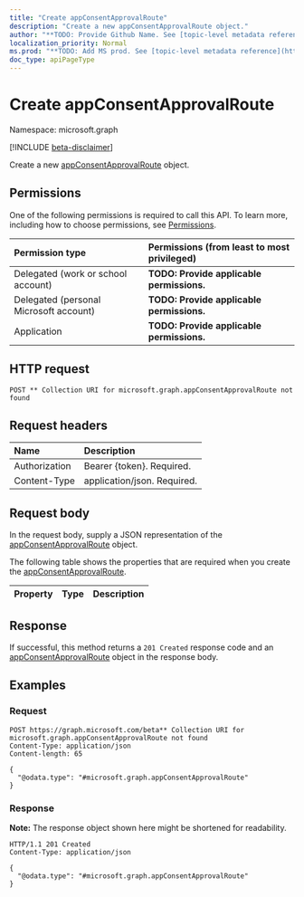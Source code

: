 ```yaml
---
title: "Create appConsentApprovalRoute"
description: "Create a new appConsentApprovalRoute object."
author: "**TODO: Provide Github Name. See [topic-level metadata reference](https://msgo.azurewebsites.net/add/document/guidelines/metadata.html#topic-level-metadata)**"
localization_priority: Normal
ms.prod: "**TODO: Add MS prod. See [topic-level metadata reference](https://msgo.azurewebsites.net/add/document/guidelines/metadata.html#topic-level-metadata)**"
doc_type: apiPageType
---
```


# Create appConsentApprovalRoute
Namespace: microsoft.graph

[!INCLUDE [beta-disclaimer](../../includes/beta-disclaimer.md)]

Create a new [appConsentApprovalRoute](../resources/appconsentapprovalroute.md) object.

## Permissions
One of the following permissions is required to call this API. To learn more, including how to choose permissions, see [Permissions](/graph/permissions-reference).

|Permission type|Permissions (from least to most privileged)|
|:---|:---|
|Delegated (work or school account)|**TODO: Provide applicable permissions.**|
|Delegated (personal Microsoft account)|**TODO: Provide applicable permissions.**|
|Application|**TODO: Provide applicable permissions.**|

## HTTP request

<!-- {
  "blockType": "ignored"
}
-->
``` http
POST ** Collection URI for microsoft.graph.appConsentApprovalRoute not found
```

## Request headers
|Name|Description|
|:---|:---|
|Authorization|Bearer {token}. Required.|
|Content-Type|application/json. Required.|

## Request body
In the request body, supply a JSON representation of the [appConsentApprovalRoute](../resources/appconsentapprovalroute.md) object.

The following table shows the properties that are required when you create the [appConsentApprovalRoute](../resources/appconsentapprovalroute.md).

|Property|Type|Description|
|:---|:---|:---|



## Response

If successful, this method returns a `201 Created` response code and an [appConsentApprovalRoute](../resources/appconsentapprovalroute.md) object in the response body.

## Examples

### Request
<!-- {
  "blockType": "request",
  "name": "create_appconsentapprovalroute_from_"
}
-->
``` http
POST https://graph.microsoft.com/beta** Collection URI for microsoft.graph.appConsentApprovalRoute not found
Content-Type: application/json
Content-length: 65

{
  "@odata.type": "#microsoft.graph.appConsentApprovalRoute"
}
```


### Response
**Note:** The response object shown here might be shortened for readability.
<!-- {
  "blockType": "response",
  "truncated": true,
  "@odata.type": "microsoft.graph.appConsentApprovalRoute"
}
-->
``` http
HTTP/1.1 201 Created
Content-Type: application/json

{
  "@odata.type": "#microsoft.graph.appConsentApprovalRoute"
}
```

